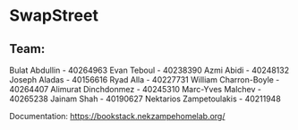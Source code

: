 # SwapStreet

## Team:
Bulat Abdullin - 40264963
Evan Teboul - 40238390
Azmi Abidi - 40248132
Joseph Aladas - 40156616
Ryad Alla - 40227731
William Charron-Boyle - 40264407
Alimurat Dinchdonmez - 40245310
Marc-Yves Malchev - 40265238
Jainam Shah - 40190627
Nektarios Zampetoulakis - 40211948

Documentation: https://bookstack.nekzampehomelab.org/
